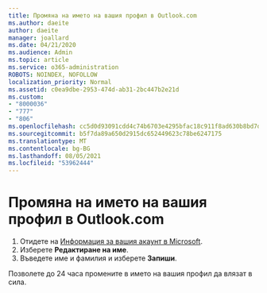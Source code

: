 ```yaml
---
title: Промяна на името на вашия профил в Outlook.com
ms.author: daeite
author: daeite
manager: joallard
ms.date: 04/21/2020
ms.audience: Admin
ms.topic: article
ms.service: o365-administration
ROBOTS: NOINDEX, NOFOLLOW
localization_priority: Normal
ms.assetid: c0ea9dbe-2953-474d-ab31-2bc447b2e21d
ms.custom:
- "8000036"
- "777"
- "806"
ms.openlocfilehash: cc5d0d93091cdd4c74b6703e4295bfac18c911f8ad630b8bd7db5a17b1ffb9d0
ms.sourcegitcommit: b5f7da89a650d2915dc652449623c78be6247175
ms.translationtype: MT
ms.contentlocale: bg-BG
ms.lasthandoff: 08/05/2021
ms.locfileid: "53962444"
---
```

# <a name="change-your-profile-name-in-outlookcom"></a>Промяна на името на вашия профил в Outlook.com

1. Отидете на [Информация за вашия акаунт в Microsoft](https://go.microsoft.com/fwlink/p/?linkid=860841).
2. Изберете **Редактиране на име**.
3. Въведете име и фамилия и изберете **Запиши**.

Позволете до 24 часа промените в името на вашия профил да влязат в сила.